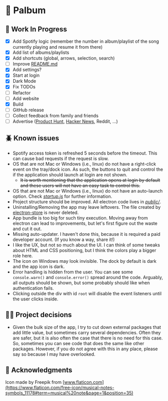 # :musical_note: Palbum

## :construction: Work In Progress
 - [x] Add Spotify logic (remember the number in album/playlist of the song currently playing and resume it from there) 
 - [x] Add list of albums/playlists
 - [x] Add shortcuts (global, arrows, selection, search)
 - [ ] Improve [README.md](README.md)
 - [x] Add settings?
 - [x] Start at login
 - [x] Dark Mode
 - [x] Fix TODOs
 - [ ] Refactor
 - [ ] Add website
 - [x] Build
 - [ ] GitHub release
 - [ ] Collect feedback from family and friends
 - [ ] Advertise ([Product Hunt](https://www.producthunt.com), [Hacker News](https://news.ycombinator.com), Reddit, ...)

## :beetle: Known issues
 - Spotify access token is refreshed 5 seconds before the timeout. This can cause bad requests if the request is slow.
 - OS that are not Mac or Windows (i.e., linux) do not have a right-click event on the tray/dock icon. As such, the buttons to quit and control the if the application should launch at login are not shown.
   - ~~It is worth mentioning that the application opens at login by default and these users will not have an easy task to control this.~~
 - OS that are not Mac or Windows (i.e., linux) do not have an auto-launch option. Check [_startup.js_](public/startup.js) for further information.
 - Project structure should be improved. All electron code lives in [_public/_](public).
 - Uninstalling/Removing the app may leave leftovers. The file created by [electron-store](https://www.npmjs.com/package/electron-store) is never deleted.
 - App bundle is too big for such tiny execution. Moving away from electron can lead to improvements, but let's first figure out the waste and cut it out.
 - Missing auto-updater. I haven't done this, because it is required a paid developer account. (If you know a way, share it!)
 - I like the UX, but not so much about the UI. I can think of some tweaks about HTML and CSS positioning, but I think the colors play a bigger role here.
 - The icon on Windows may look invisible. The dock by default is dark and the app icon is dark.
 - Error handling is hidden from the user. You can see some `console.warn()` and `console.error()` spread around the code. Arguably, all outputs should be shown, but some probably should like when authentication fails.
 - Clicking outside the div with id `root` will disable the event listeners until the user clicks inside.

## :man_technologist: Project decisions
 - Given the bulk size of the app, I try to cut down external packages that add little value, but sometimes carry several dependencies. Often they are safer, but it is also often the case that there is no need for this case. So, sometimes you can see code that does the same like other packages. However, if you do not agree with this in any place, please say so because I may have overlooked.

## :raised_hands: Acknowledgments

Icon made by Freepik from [www.flaticon.com](https://www.flaticon.com/free-icon/musical-notes-symbols_11178#term=musical%20note&page=1&position=35)
